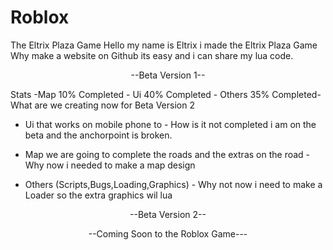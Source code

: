 # Roblox
The Eltrix Plaza Game
Hello my name is Eltrix i made the Eltrix Plaza Game
Why make a website on Github its easy and i can share my lua code.
<p align="center">                              --Beta Version 1--

  Stats -Map 10% Completed - Ui 40% Completed - Others 35% Completed-
                  What are we creating now for Beta Version 2
- Ui that works on mobile phone to - How is it not completed i am on the beta and the anchorpoint is broken.

- Map we are going to complete the roads and the extras on the road - Why now i needed to make a map design

- Others (Scripts,Bugs,Loading,Graphics) - Why not now i need to make a Loader so the extra graphics wil lua
                            
<p align="center">  --Beta Version 2--     
<p align="center"> --Coming Soon to the Roblox Game---                                                           
